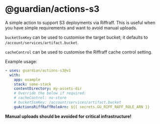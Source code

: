 # @guardian/actions-s3

A simple action to support S3 deployments via Riffraff. This is useful when you
have simple requirements and want to avoid manual uploads.

`bucketSsmKey` can be used to customise the target bucket; it defaults to
`/account/services/artifact.bucket`.

`cacheControl` can be used to customise the Riffraff cache control setting.

Example usage:

```yaml
- uses: guardian/actions-s3@v1
  with:
    app: example
    stack: some-stack
    contentDirectory: my-assets-dir
    # Override the below if required:
    # cacheControl: no-store
    # bucketSsmKey: /account/services/artifact.bucket
    guActionsRiffRaffRoleArn: ${{ secrets.GU_RIFF_RAFF_ROLE_ARN }}
```

**Manual uploads should be avoided for critical infrastructure!**
